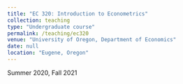 ```yaml
---
title: "EC 320: Introduction to Econometrics"
collection: teaching
type: "Undergraduate course"
permalink: /teaching/ec320
venue: "University of Oregon, Department of Economics"
date: null
location: "Eugene, Oregon"
---
```

Summer 2020, Fall 2021
